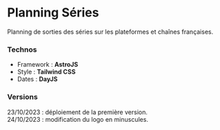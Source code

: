 # Planning Séries

Planning de sorties des séries sur les plateformes et chaînes françaises.

### Technos
- Framework : **AstroJS**
- Style : **Tailwind CSS**
- Dates : **DayJS**

### Versions

23/10/2023 : déploiement de la première version.  
24/10/2023 : modification du logo en minuscules.